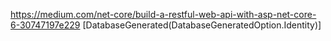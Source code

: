 https://medium.com/net-core/build-a-restful-web-api-with-asp-net-core-6-30747197e229
        [DatabaseGenerated(DatabaseGeneratedOption.Identity)]
